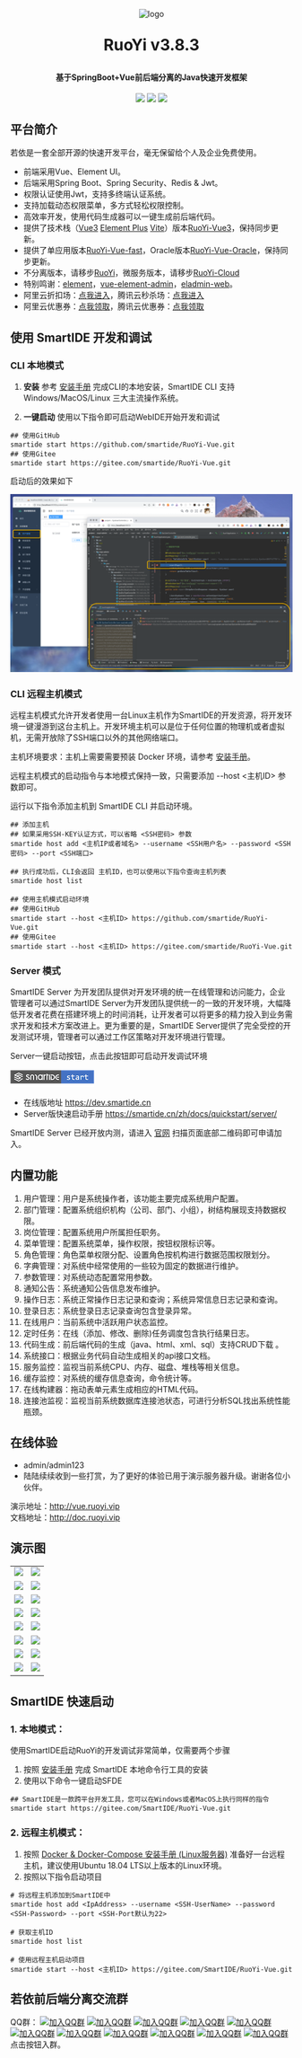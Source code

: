 <p align="center">
	<img alt="logo" src="https://oscimg.oschina.net/oscnet/up-d3d0a9303e11d522a06cd263f3079027715.png">
</p>
<h1 align="center" style="margin: 30px 0 30px; font-weight: bold;">RuoYi v3.8.3</h1>
<h4 align="center">基于SpringBoot+Vue前后端分离的Java快速开发框架</h4>
<p align="center">
	<a href="https://gitee.com/y_project/RuoYi-Vue/stargazers"><img src="https://gitee.com/y_project/RuoYi-Vue/badge/star.svg?theme=dark"></a>
	<a href="https://gitee.com/y_project/RuoYi-Vue"><img src="https://img.shields.io/badge/RuoYi-v3.8.3-brightgreen.svg"></a>
	<a href="https://gitee.com/y_project/RuoYi-Vue/blob/master/LICENSE"><img src="https://img.shields.io/github/license/mashape/apistatus.svg"></a>
</p>

## 平台简介

若依是一套全部开源的快速开发平台，毫无保留给个人及企业免费使用。

* 前端采用Vue、Element UI。
* 后端采用Spring Boot、Spring Security、Redis & Jwt。
* 权限认证使用Jwt，支持多终端认证系统。
* 支持加载动态权限菜单，多方式轻松权限控制。
* 高效率开发，使用代码生成器可以一键生成前后端代码。
* 提供了技术栈（[Vue3](https://v3.cn.vuejs.org) [Element Plus](https://element-plus.org/zh-CN) [Vite](https://cn.vitejs.dev)）版本[RuoYi-Vue3](https://github.com/yangzongzhuan/RuoYi-Vue3)，保持同步更新。
* 提供了单应用版本[RuoYi-Vue-fast](https://github.com/yangzongzhuan/RuoYi-Vue-fast)，Oracle版本[RuoYi-Vue-Oracle](https://github.com/yangzongzhuan/RuoYi-Vue-Oracle)，保持同步更新。
* 不分离版本，请移步[RuoYi](https://gitee.com/y_project/RuoYi)，微服务版本，请移步[RuoYi-Cloud](https://gitee.com/y_project/RuoYi-Cloud)
* 特别鸣谢：[element](https://github.com/ElemeFE/element)，[vue-element-admin](https://github.com/PanJiaChen/vue-element-admin)，[eladmin-web](https://github.com/elunez/eladmin-web)。
* 阿里云折扣场：[点我进入](http://aly.ruoyi.vip)，腾讯云秒杀场：[点我进入](http://txy.ruoyi.vip)&nbsp;&nbsp;
* 阿里云优惠券：[点我领取](https://www.aliyun.com/minisite/goods?userCode=brki8iof&share_source=copy_link)，腾讯云优惠券：[点我领取](https://cloud.tencent.com/redirect.php?redirect=1025&cps_key=198c8df2ed259157187173bc7f4f32fd&from=console)&nbsp;&nbsp;

## 使用 SmartIDE 开发和调试

### CLI 本地模式

1. **安装** 参考 [安装手册](https://smartide.cn/zh/docs/install/cli/) 完成CLI的本地安装，SmartIDE CLI 支持 Windows/MacOS/Linux 三大主流操作系统。

2. **一键启动** 使用以下指令即可启动WebIDE开始开发和调试

```shell
## 使用GitHub
smartide start https://github.com/smartide/RuoYi-Vue.git
## 使用Gitee
smartide start https://gitee.com/smartide/RuoYi-Vue.git
```

启动后的效果如下

![](.ide/images/ruoyi-idea-debugging.png)

### CLI 远程主机模式

远程主机模式允许开发者使用一台Linux主机作为SmartIDE的开发资源，将开发环境一键漫游到这台主机上。开发环境主机可以是位于任何位置的物理机或者虚拟机，无需开放除了SSH端口以外的其他网络端口。

主机环境要求：主机上需要需要预装 Docker 环境，请参考 [安装手册](https://smartide.cn/zh/docs/install/docker/linux/)。

远程主机模式的启动指令与本地模式保持一致，只需要添加 --host <主机ID> 参数即可。

运行以下指令添加主机到 SmartIDE CLI 并启动环境。

```shell
## 添加主机
## 如果采用SSH-KEY认证方式，可以省略 <SSH密码> 参数
smartide host add <主机IP或者域名> --username <SSH用户名> --password <SSH密码> --port <SSH端口>

## 执行成功后，CLI会返回 主机ID，也可以使用以下指令查询主机列表
smartide host list

## 使用主机模式启动环境
## 使用GitHub 
smartide start --host <主机ID> https://github.com/smartide/RuoYi-Vue.git
## 使用Gitee
smartide start --host <主机ID> https://gitee.com/smartide/RuoYi-Vue.git
```

### Server 模式

SmartIDE Server 为开发团队提供对开发环境的统一在线管理和访问能力，企业管理者可以通过SmartIDE Server为开发团队提供统一的一致的开发环境，大幅降低开发者花费在搭建环境上的时间消耗，让开发者可以将更多的精力投入到业务需求开发和技术方案改进上。更为重要的是，SmartIDE Server提供了完全受控的开发测试环境，管理者可以通过工作区策略对开发环境进行管理。

Server一键启动按钮，点击此按钮即可启动开发调试环境

[![smartide start](.ide/images/smartide-start-badge.png)](https://dev.smartide.cn/#/layout/smartide/workspace/details/158)

- 在线版地址 https://dev.smartide.cn 
- Server版快速启动手册 https://smartide.cn/zh/docs/quickstart/server/ 

SmartIDE Server 已经开放内测，请进入 [官网](https://smartide.cn) 扫描页面底部二维码即可申请加入。


## 内置功能

1.  用户管理：用户是系统操作者，该功能主要完成系统用户配置。
2.  部门管理：配置系统组织机构（公司、部门、小组），树结构展现支持数据权限。
3.  岗位管理：配置系统用户所属担任职务。
4.  菜单管理：配置系统菜单，操作权限，按钮权限标识等。
5.  角色管理：角色菜单权限分配、设置角色按机构进行数据范围权限划分。
6.  字典管理：对系统中经常使用的一些较为固定的数据进行维护。
7.  参数管理：对系统动态配置常用参数。
8.  通知公告：系统通知公告信息发布维护。
9.  操作日志：系统正常操作日志记录和查询；系统异常信息日志记录和查询。
10. 登录日志：系统登录日志记录查询包含登录异常。
11. 在线用户：当前系统中活跃用户状态监控。
12. 定时任务：在线（添加、修改、删除)任务调度包含执行结果日志。
13. 代码生成：前后端代码的生成（java、html、xml、sql）支持CRUD下载 。
14. 系统接口：根据业务代码自动生成相关的api接口文档。
15. 服务监控：监视当前系统CPU、内存、磁盘、堆栈等相关信息。
16. 缓存监控：对系统的缓存信息查询，命令统计等。
17. 在线构建器：拖动表单元素生成相应的HTML代码。
18. 连接池监视：监视当前系统数据库连接池状态，可进行分析SQL找出系统性能瓶颈。

## 在线体验

- admin/admin123  
- 陆陆续续收到一些打赏，为了更好的体验已用于演示服务器升级。谢谢各位小伙伴。

演示地址：http://vue.ruoyi.vip  
文档地址：http://doc.ruoyi.vip

## 演示图

<table>
    <tr>
        <td><img src="https://oscimg.oschina.net/oscnet/cd1f90be5f2684f4560c9519c0f2a232ee8.jpg"/></td>
        <td><img src="https://oscimg.oschina.net/oscnet/1cbcf0e6f257c7d3a063c0e3f2ff989e4b3.jpg"/></td>
    </tr>
    <tr>
        <td><img src="https://oscimg.oschina.net/oscnet/up-8074972883b5ba0622e13246738ebba237a.png"/></td>
        <td><img src="https://oscimg.oschina.net/oscnet/up-9f88719cdfca9af2e58b352a20e23d43b12.png"/></td>
    </tr>
    <tr>
        <td><img src="https://oscimg.oschina.net/oscnet/up-39bf2584ec3a529b0d5a3b70d15c9b37646.png"/></td>
        <td><img src="https://oscimg.oschina.net/oscnet/up-936ec82d1f4872e1bc980927654b6007307.png"/></td>
    </tr>
	<tr>
        <td><img src="https://oscimg.oschina.net/oscnet/up-b2d62ceb95d2dd9b3fbe157bb70d26001e9.png"/></td>
        <td><img src="https://oscimg.oschina.net/oscnet/up-d67451d308b7a79ad6819723396f7c3d77a.png"/></td>
    </tr>	 
    <tr>
        <td><img src="https://oscimg.oschina.net/oscnet/5e8c387724954459291aafd5eb52b456f53.jpg"/></td>
        <td><img src="https://oscimg.oschina.net/oscnet/644e78da53c2e92a95dfda4f76e6d117c4b.jpg"/></td>
    </tr>
	<tr>
        <td><img src="https://oscimg.oschina.net/oscnet/up-8370a0d02977eebf6dbf854c8450293c937.png"/></td>
        <td><img src="https://oscimg.oschina.net/oscnet/up-49003ed83f60f633e7153609a53a2b644f7.png"/></td>
    </tr>
	<tr>
        <td><img src="https://oscimg.oschina.net/oscnet/up-d4fe726319ece268d4746602c39cffc0621.png"/></td>
        <td><img src="https://oscimg.oschina.net/oscnet/up-c195234bbcd30be6927f037a6755e6ab69c.png"/></td>
    </tr>
    <tr>
        <td><img src="https://oscimg.oschina.net/oscnet/b6115bc8c31de52951982e509930b20684a.jpg"/></td>
        <td><img src="https://oscimg.oschina.net/oscnet/up-5e4daac0bb59612c5038448acbcef235e3a.png"/></td>
    </tr>
</table>

## SmartIDE 快速启动

### 1. 本地模式：
使用SmartIDE启动RuoYi的开发调试非常简单，仅需要两个步骤

1. 按照 [安装手册](https://smartide.cn/zh/docs/install/) 完成 SmartIDE 本地命令行工具的安装
2. 使用以下命令一键启动SFDE

```shell
## SmartIDE是一款跨平台开发工具，您可以在Windows或者MacOS上执行同样的指令
smartide start https://gitee.com/SmartIDE/RuoYi-Vue.git
```

### 2. 远程主机模式：
1. 按照 [Docker & Docker-Compose 安装手册 (Linux服务器)](https://smartide.cn/zh/docs/install/docker-install-linux/) 准备好一台远程主机，建议使用Ubuntu 18.04 LTS以上版本的Linux环境。
2. 按照以下指令启动项目

```shell
# 将远程主机添加到SmartIDE中
smartide host add <IpAddress> --username <SSH-UserName> --password <SSH-Password> --port <SSH-Port默认为22>

# 获取主机ID
smartide host list

# 使用远程主机启动项目
smartide start --host <主机ID> https://gitee.com/SmartIDE/RuoYi-Vue.git
```

## 若依前后端分离交流群

QQ群： [![加入QQ群](https://img.shields.io/badge/已满-937441-blue.svg)](https://jq.qq.com/?_wv=1027&k=5bVB1og) [![加入QQ群](https://img.shields.io/badge/已满-887144332-blue.svg)](https://jq.qq.com/?_wv=1027&k=5eiA4DH) [![加入QQ群](https://img.shields.io/badge/已满-180251782-blue.svg)](https://jq.qq.com/?_wv=1027&k=5AxMKlC) [![加入QQ群](https://img.shields.io/badge/已满-104180207-blue.svg)](https://jq.qq.com/?_wv=1027&k=51G72yr) [![加入QQ群](https://img.shields.io/badge/已满-186866453-blue.svg)](https://jq.qq.com/?_wv=1027&k=VvjN2nvu) [![加入QQ群](https://img.shields.io/badge/已满-201396349-blue.svg)](https://jq.qq.com/?_wv=1027&k=5vYAqA05) [![加入QQ群](https://img.shields.io/badge/已满-101456076-blue.svg)](https://jq.qq.com/?_wv=1027&k=kOIINEb5) [![加入QQ群](https://img.shields.io/badge/已满-101539465-blue.svg)](https://jq.qq.com/?_wv=1027&k=UKtX5jhs) [![加入QQ群](https://img.shields.io/badge/已满-264312783-blue.svg)](https://jq.qq.com/?_wv=1027&k=EI9an8lJ) [![加入QQ群](https://img.shields.io/badge/已满-167385320-blue.svg)](https://jq.qq.com/?_wv=1027&k=SWCtLnMz) [![加入QQ群](https://img.shields.io/badge/139821253-blue.svg)](https://jq.qq.com/?_wv=1027&k=njiWDmkj) 点击按钮入群。
